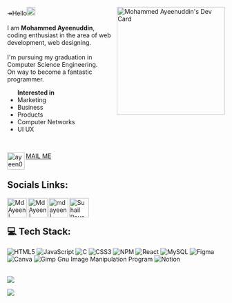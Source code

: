 



<a href="https://app.daily.dev/mdayeen"><img src="https://api.daily.dev/devcards/acdadb9a0bcc4741ba5c33b2f311bfe8.png?r=4lx" width="250" align="right" alt="Mohammed Ayeenuddin's Dev Card"/></a>

<span>&#8608;</span>Hello<img src="https://user-images.githubusercontent.com/42378118/110234147-e3259600-7f4e-11eb-95be-0c4047144dea.gif" width="20"> <br> <br>I am <strong><span>Mohammed Ayeenuddin</span></strong>, coding enthusiast in the area of web development, web designing. <br><br>I'm pursuing my graduation in Computer Science Engineering.<br>On way to become a fantastic programmer. <br><ul><strong>Interested in</strong> <li>Marketing</li> <li>Business</li> <li>Products</li> <li>Computer Networks</li><li>UI UX</li></ul> <br>

<a href="mailto:ayeen0410@gmail.com"><img align="left" src="https://user-images.githubusercontent.com/55620202/190897090-a29f60de-7167-4048-a693-fe932b5495a0.png" alt="ayeen0410@gmail.com" width="40px"/></a>
<a href="mailto:ayeen0410@gmail.com">MAIL ME</a>
<br><br>

## Socials Links:



<a href="https://www.linkedin.com/in/mdayeen/"><img align="left" src="https://user-images.githubusercontent.com/55620202/190896648-9317f082-f26c-49dd-b86b-dc4d18c1c549.png" alt="MdAyeen | LinkedIn" width="45px"/></a>
<a href="https://instagram.com/m.ayeen.u"><img align="left" src="https://user-images.githubusercontent.com/55620202/190896596-b3ecd686-5171-4b7b-a42b-3899e4c4d269.png" alt="MdAyeen | Instagram" width="45px"/></a>
<a href="https://medium.com/@mdayeen"><img align="left" src="https://user-images.githubusercontent.com/55620202/190896547-32be31b3-8df0-4f83-a419-e2304c0bb2b7.png" alt="mdayeen | Medium" width="45px"/></a>
<a href="https://twitter.com/mdayeen_w3"><img align="left" src="https://user-images.githubusercontent.com/55620202/190896684-d846b4e6-a34e-47ab-a28d-b0dc72a672c4.png" alt="Suhail Roushan | Twitter" width="45px"/></a>
<br><br>

## 💻 Tech Stack:

![HTML5](https://img.shields.io/badge/html5-%23E34F26.svg?style=for-the-badge&logo=html5&logoColor=white) ![JavaScript](https://img.shields.io/badge/javascript-%23323330.svg?style=for-the-badge&logo=javascript&logoColor=%23F7DF1E) ![C](https://img.shields.io/badge/c-%2300599C.svg?style=for-the-badge&logo=c&logoColor=white) ![CSS3](https://img.shields.io/badge/css3-%231572B6.svg?style=for-the-badge&logo=css3&logoColor=white) ![NPM](https://img.shields.io/badge/NPM-%23000000.svg?style=for-the-badge&logo=npm&logoColor=white) ![React](https://img.shields.io/badge/react-%2320232a.svg?style=for-the-badge&logo=react&logoColor=%2361DAFB) ![MySQL](https://img.shields.io/badge/mysql-%2300f.svg?style=for-the-badge&logo=mysql&logoColor=white)  ![Figma](https://img.shields.io/badge/figma-%23F24E1E.svg?style=for-the-badge&logo=figma&logoColor=white) ![Canva](https://img.shields.io/badge/Canva-%2300C4CC.svg?style=for-the-badge&logo=Canva&logoColor=white) ![Gimp Gnu Image Manipulation Program](https://img.shields.io/badge/Gimp-657D8B?style=for-the-badge&logo=gimp&logoColor=FFFFFF) ![Notion](https://img.shields.io/badge/Notion-%23000000.svg?style=for-the-badge&logo=notion&logoColor=white)
<br><br>


![](https://github-readme-stats.vercel.app/api/top-langs/?username=mdayeen&theme=dark&hide_border=false&include_all_commits=false&count_private=false&layout=compact)



[![](https://visitcount.itsvg.in/api?id=mdayeen&icon=5&color=5) ](https://visitcount.itsvg.in)
